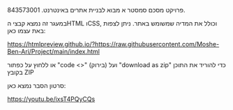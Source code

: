 פרויקט מסכם סמסטר א
מבוא לבניית אתרים באינטרנט.
843573001.

במעגר זה נמצא קבצי הHTML וCSS, וכולל את המדיה שמשומש באתר.
ניתן לצפות באת עצמו כאן: 

   https://htmlpreview.github.io/?https://raw.githubusercontent.com/Moshe-Ben-Ari/Project/main/index.html

 או ללחוץ על כפתור "code <>" (בירוק) ועל "download as zip" כדי להוריד את התוכן בקובץ ZIP

סרטון הסבר נמצא כאן:

   https://youtu.be/ixsT4PQyCQs
    
